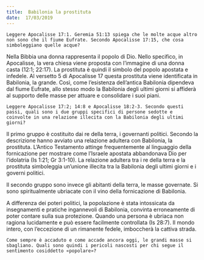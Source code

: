 ```yaml
---
title:  Babilonia la prostituta
date:  17/03/2019
---
```


`Leggere Apocalisse 17:1. Geremia 51:13 spiega che le molte acque altro non sono che il fiume Eufrate. Secondo Apocalisse 17:15, che cosa simboleggiano quelle acque?`

Nella Bibbia una donna rappresenta il popolo di Dio. Nello specifico, in Apocalisse, la vera chiesa viene proposta con l’immagine di una donna casta (12:1; 22:17). La prostituta è quindi il simbolo del popolo apostata e infedele. Al versetto 5 di Apocalisse 17 questa prostituta viene identificata in Babilonia, la grande. Così, come l’esistenza dell’antica Babilonia dipendeva dal fiume Eufrate, allo stesso modo la Babilonia degli ultimi giorni si affiderà al supporto delle masse per attuare e consolidare i suoi piani.

`Leggere Apocalisse 17:2; 14:8 e Apocalisse 18:2-3. Secondo questi passi, quali sono i due gruppi specifici di persone sedotte e coinvolte in una relazione illecita con la Babilonia degli ultimi giorni?`

Il primo gruppo è costituito dai re della terra, i governanti politici. Secondo la descrizione hanno avviato una relazione adultera con Babilonia, la prostituta. L’Antico Testamento attinge frequentemente al linguaggio della fornicazione per mostrare come l’Israele apostata abbandonava Dio per l’idolatria (Is 1:21; Gr 3:1-10). La relazione adultera tra i re della terra e la prostituta simboleggia un’unione illecita tra la Babilonia degli ultimi giorni e i governi politici.

Il secondo gruppo sono invece gli abitanti della terra, le masse governate. Si sono spiritualmente ubriacate con il vino della fornicazione di Babilonia. 

A differenza dei poteri politici, la popolazione è stata intossicata da insegnamenti e pratiche ingannevoli di Babilonia, convinta erroneamente di poter contare sulla sua protezione. Quando una persona è ubriaca non ragiona lucidamente e può essere facilmente controllata (Is 28:7). Il mondo intero, con l’eccezione di un rimanente fedele, imboccherà la cattiva strada.

`Come sempre è accaduto e come accade ancora oggi, le grandi masse si sbagliano. Quali sono quindi i pericoli nascosti per chi segue il sentimento cosiddetto «popolare»?`